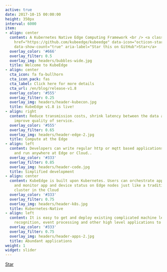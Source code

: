 ```yaml
---
active: true
date: 2017-10-15 00:00:00
height: 350px
interval: 6000
item:
- align: center
  content: A Kubernetes Native Edge Computing Framework <br /> <a class="github-button"
    href="https://github.com/kubeedge/kubeedge" data-icon="octicon-star" data-size="large"
    data-show-count="true" aria-label="Star this on GitHub">Star</a>
  overlay_color: '#666'
  overlay_filter: 0.5
  overlay_img: headers/bubbles-wide.jpg
  title: Welcome to KubeEdge
- align: center
  cta_icon: fa fa-bullhorn
  cta_icon_pack: fas
  cta_label: Click here for more details
  cta_url: /en/blog/release-v1.8
  overlay_color: '#555'
  overlay_filter: 0.25
  overlay_img: headers/header-kubecon.jpg
  title: KubeEdge v1.8 is live!
- align: right
  content: Reduce transmission costs, shrink latency between the data and the decision,
    improve quality of service.
  overlay_color: '#555'
  overlay_filter: 0.65
  overlay_img: headers/header-edge-2.jpg
  title: Compute at the Edge
- align: left
  content: Developers can write regular http or mqtt based applications; containerize
    and run anywhere at Edge or Cloud..
  overlay_color: '#333'
  overlay_filter: 0.85
  overlay_img: headers/header-code.jpg
  title: Simplified development
- align: center
  content: KubeEdge is built upon Kubernetes. Users can orchestrate apps, manage devices
    and monitor app and device status on Edge nodes just like a traditional Kubernetes
    cluster in the Cloud
  overlay_color: '#333'
  overlay_filter: 0.75
  overlay_img: headers/header-k8s.jpg
  title: Kubernetes-Native
- align: left
  content: It is easy to get and deploy existing complicated machine learning, image
    recognition, event processing and other high level applications to the Edge.
  overlay_color: '#333'
  overlay_filter: 0.75
  overlay_img: headers/header-apps-2.jpg
  title: Abundant applications
weight: 1
widget: slider
---
```

<div class="mt-3">
  <a class="github-button" href="https://github.com/kubeedge/kubeedge" data-icon="octicon-star" data-size="large" data-show-count="true" aria-label="Star this on GitHub">Star</a>
</div>
<script async defer src="https://buttons.github.io/buttons.js"></script>
